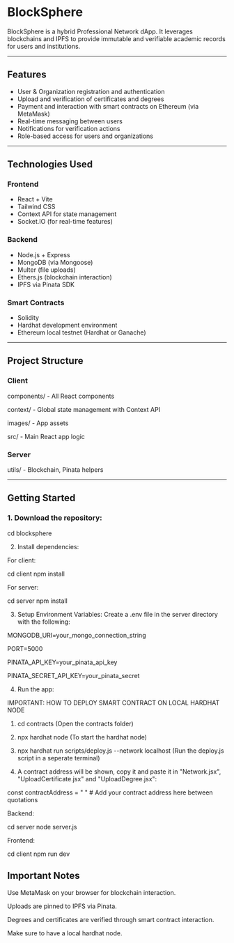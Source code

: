 # BlockSphere

BlockSphere is a hybrid Professional Network dApp. It leverages blockchains and IPFS to provide immutable and verifiable academic records for users and institutions.

---

## Features

- User & Organization registration and authentication
- Upload and verification of certificates and degrees
- Payment and interaction with smart contracts on Ethereum (via MetaMask)
- Real-time messaging between users
- Notifications for verification actions
- Role-based access for users and organizations

---

## Technologies Used

### Frontend
- React + Vite
- Tailwind CSS
- Context API for state management
- Socket.IO (for real-time features)

### Backend
- Node.js + Express
- MongoDB (via Mongoose)
- Multer (file uploads)
- Ethers.js (blockchain interaction)
- IPFS via Pinata SDK

### Smart Contracts
- Solidity
- Hardhat development environment
- Ethereum local testnet (Hardhat or Ganache)

---

## Project Structure

### Client
components/ - All React components

context/ - Global state management with Context API

images/ - App assets

src/ - Main React app logic

### Server
utils/ - Blockchain, Pinata helpers

---
  
## Getting Started

### 1. Download the repository:

cd blocksphere

2. Install dependencies:

For client:

cd client
npm install

For server:

cd server
npm install

3. Setup Environment Variables:
Create a .env file in the server directory with the following:

MONGODB_URI=your_mongo_connection_string

PORT=5000

PINATA_API_KEY=your_pinata_api_key

PINATA_SECRET_API_KEY=your_pinata_secret

4. Run the app:

IMPORTANT: HOW TO DEPLOY SMART CONTRACT ON LOCAL HARDHAT NODE

1. cd contracts (Open the contracts folder)
   
2. npx hardhat node (To start the hardhat node)
   
3. npx hardhat run scripts/deploy.js --network localhost (Run the deploy.js script in a seperate terminal)
   
4. A contract address will be shown, copy it and paste it in "Network.jsx", "UploadCertificate.jsx" and "UploadDegree.jsx":

const contractAddress = " " # Add your contract address here between quotations

Backend:

cd server
node server.js

Frontend:

cd client
npm run dev

## Important Notes

Use MetaMask on your browser for blockchain interaction.

Uploads are pinned to IPFS via Pinata.

Degrees and certificates are verified through smart contract interaction.

Make sure to have a local hardhat node.
